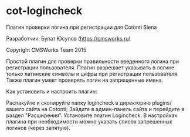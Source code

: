 # cot-logincheck
Плагин проверки логина при регистрации для Cotonti Siena

Разработчик: Булат Юсупов (https://cmsworks.ru)

Copyright CMSWorks Team 2015


Простой плагин для проверки правильности введенного логина при регистрации пользователя. Плагин разрешает указывать в логине только латинские символы и цифры при регистрации пользователя. Также плагин умеет проверять логин на запрещенные имена.

Как установить и настроить плагин:

Распакуйте и скопируйте папку logincheck в директорию plugins/ вашего сайта на Cotonti;
Зайдите в админ-панель сайта и перейдите в раздел "Расширения". Установите плагин Logincheck.
В настройках плагина при необходимости можно указать список запрешенных логинов (через запятую).
